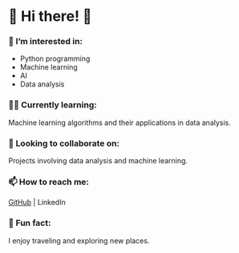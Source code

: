 <h1 align="left">🌻​ Hi there! 🌻​</h1>

<h3 align="left">👀 I’m interested in:</h3>
<ul>
  <li>Python programming</li>
  <li>Machine learning</li>
  <li>AI</li>
  <li>Data analysis</li>
</ul>

<h3 align="left">🏴‍☠️ Currently learning:</h3>
<p align="left">
  Machine learning algorithms and their applications in data analysis.
</p>

<h3 align="left">💞️ Looking to collaborate on:</h3>
<p align="left">
  Projects involving data analysis and machine learning.
</p>

<h3 align="left">📫 How to reach me:</h3>
<p align="left">
  <a href="[https://github.com/username](https://github.com/Jezabel-sh)">GitHub</a> | <a [href="https://linkedin.com/in/username](https://www.linkedin.com/feed/?trk=guest_homepage-basic_google-one-tap-submit)">LinkedIn</a>
</p>

<h3 align="left">🚀 Fun fact:</h3>
<p align="left">I enjoy traveling and exploring new places.</p>
